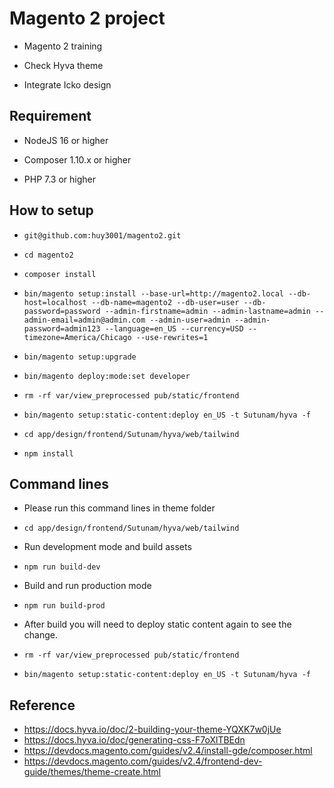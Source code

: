 # Magento 2 project
- Magento 2 training

- Check Hyva theme

- Integrate Icko design

##  Requirement

- NodeJS 16 or higher

- Composer 1.10.x or higher

- PHP 7.3 or higher

## How to setup

- `git@github.com:huy3001/magento2.git`

- `cd magento2`

- `composer install`

- `bin/magento setup:install --base-url=http://magento2.local --db-host=localhost --db-name=magento2 --db-user=user --db-password=password --admin-firstname=admin --admin-lastname=admin --admin-email=admin@admin.com --admin-user=admin --admin-password=admin123 --language=en_US --currency=USD --timezone=America/Chicago --use-rewrites=1`

- `bin/magento setup:upgrade`

- `bin/magento deploy:mode:set developer`

- `rm -rf var/view_preprocessed pub/static/frontend`

- `bin/magento setup:static-content:deploy en_US -t Sutunam/hyva -f`

- `cd app/design/frontend/Sutunam/hyva/web/tailwind`

- `npm install`

## Command lines

- Please run this command lines in theme folder

- `cd app/design/frontend/Sutunam/hyva/web/tailwind` 

- Run development mode and build assets

- `npm run build-dev`

- Build and run production mode

- `npm run build-prod`

- After build you will need to deploy static content again to see the change.

- `rm -rf var/view_preprocessed pub/static/frontend`

- `bin/magento setup:static-content:deploy en_US -t Sutunam/hyva -f`

## Reference

- https://docs.hyva.io/doc/2-building-your-theme-YQXK7w0jUe
- https://docs.hyva.io/doc/generating-css-F7oXlTBEdn
- https://devdocs.magento.com/guides/v2.4/install-gde/composer.html
- https://devdocs.magento.com/guides/v2.4/frontend-dev-guide/themes/theme-create.html
